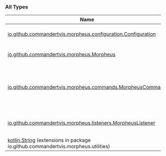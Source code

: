 

### All Types

| Name | Summary |
|---|---|
| [io.github.commandertvis.morpheus.configuration.Configuration](../io.github.commandertvis.morpheus.configuration/-configuration/index.md) | The configuration object. |
| [io.github.commandertvis.morpheus.Morpheus](../io.github.commandertvis.morpheus/-morpheus/index.md) | The main class of the plugin. |
| [io.github.commandertvis.morpheus.commands.MorpheusCommand](../io.github.commandertvis.morpheus.commands/-morpheus-command/index.md) | The singleton that stores the executor for the main plugin's command. |
| [io.github.commandertvis.morpheus.listeners.MorpheusListener](../io.github.commandertvis.morpheus.listeners/-morpheus-listener/index.md) | The common event listener of the plugin. |
| [kotlin.String](../io.github.commandertvis.morpheus.utilities/kotlin.-string/index.md) (extensions in package io.github.commandertvis.morpheus.utilities) |  |
